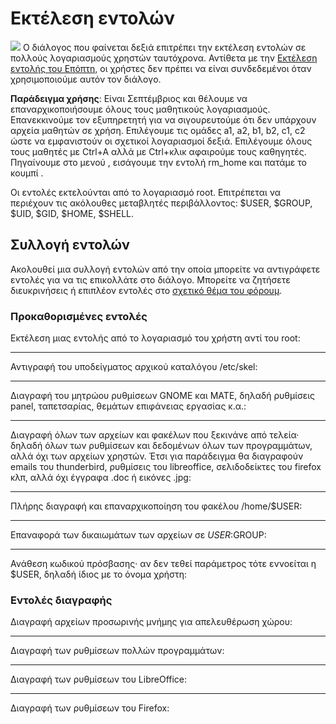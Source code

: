 # Εκτέλεση εντολών

[![](run-users.png)](run-users.png) Ο διάλογος  που φαίνεται δεξιά
επιτρέπει την εκτέλεση εντολών σε πολλούς λογαριασμούς χρηστών
ταυτόχρονα. Αντίθετα με την [Εκτέλεση εντολής του
Επόπτη](https://ts.sch.gr/wiki/Linux/epoptes/%CE%94%CE%B9%CE%B1%CE%B4%CF%81%CE%B1%CF%83%CF%84%CE%B9%CE%BA%CE%AE_%CE%B5%CE%BA%CF%80%CE%B1%CE%AF%CE%B4%CE%B5%CF%85%CF%83%CE%B7#.CE.95.CE.BA.CF.84.CE.AD.CE.BB.CE.B5.CF.83.CE.B7_.CE.B5.CE.BD.CF.84.CE.BF.CE.BB.CE.AE.CF.82_.CF.83.CF.84.CE.BF.CF.85.CF.82_.CE.B5.CF.80.CE.B9.CE.BB.CE.B5.CE.B3.CE.BC.CE.AD.CE.BD.CE.BF.CF.85.CF.82_.CF.85.CF.80.CE.BF.CE.BB.CE.BF.CE.B3.CE.B9.CF.83.CF.84.CE.AD.CF.82),
οι χρήστες δεν πρέπει να είναι συνδεδεμένοι όταν χρησιμοποιούμε αυτόν
τον διάλογο.

**Παράδειγμα χρήσης**: Είναι Σεπτέμβριος και θέλουμε να
επαναρχικοποιήσουμε όλους τους μαθητικούς λογαριασμούς.
Επανεκκινούμε τον εξυπηρετητή για να σιγουρευτούμε ότι δεν υπάρχουν
αρχεία μαθητών σε χρήση. Επιλέγουμε τις ομάδες a1, a2, b1, b2, c1,
c2 ώστε να εμφανιστούν οι σχετικοί λογαριασμοί δεξιά. Επιλέγουμε όλους
τους μαθητές με Ctrl+A αλλά με Ctrl+κλικ αφαιρούμε τους καθηγητές.
Πηγαίνουμε στο μενού , εισάγουμε την εντολή rm_home και πατάμε το
κουμπί .

Οι εντολές εκτελούνται από το λογαριασμό root. Επιτρέπεται να περιέχουν
τις ακόλουθες μεταβλητές περιβάλλοντος: $USER, $GROUP, $UID, $GID,
$HOME, $SHELL.

## Συλλογή εντολών

Ακολουθεί μια συλλογή εντολών από την οποία μπορείτε να αντιγράφετε
εντολές για να τις επικολλάτε στο διάλογο. Μπορείτε να ζητήσετε
διευκρινήσεις ή επιπλέον εντολές στο [σχετικό θέμα του
φόρουμ](https://alkisg.mysch.gr/steki/index.php?topic=8413.0).

### Προκαθορισμένες εντολές

Εκτέλεση μιας εντολής από το λογαριασμό του χρήστη αντί του root:

<hr>

Αντιγραφή του υποδείγματος αρχικού καταλόγου /etc/skel:

<hr>

Διαγραφή του μητρώου ρυθμίσεων GNOME και MATE, δηλαδή ρυθμίσεις panel,
ταπετσαρίας, θεμάτων επιφάνειας εργασίας κ.α.:

<hr>

Διαγραφή όλων των αρχείων και φακέλων που ξεκινάνε από τελεία· δηλαδή
όλων των ρυθμίσεων και δεδομένων όλων των προγραμμάτων, αλλά όχι των
αρχείων χρηστών. Έτσι για παράδειγμα θα διαγραφούν emails του
thunderbird, ρυθμίσεις του libreoffice, σελιδοδείκτες του firefox κλπ,
αλλά όχι έγγραφα .doc ή εικόνες .jpg:

<hr>

Πλήρης διαγραφή και επαναρχικοποίηση του φακέλου /home/$USER:

<hr>

Επαναφορά των δικαιωμάτων των αρχείων σε $USER:$GROUP:

<hr>

Ανάθεση κωδικού πρόσβασης· αν δεν τεθεί παράμετρος τότε εννοείται η
$USER, δηλαδή ίδιος με το όνομα χρήστη:

### Εντολές διαγραφής

Διαγραφή αρχείων προσωρινής μνήμης για απελευθέρωση χώρου:

<hr>

Διαγραφή των ρυθμίσεων πολλών προγραμμάτων:

<hr>

Διαγραφή των ρυθμίσεων του LibreOffice:

<hr>

Διαγραφή των ρυθμίσεων του Firefox:
